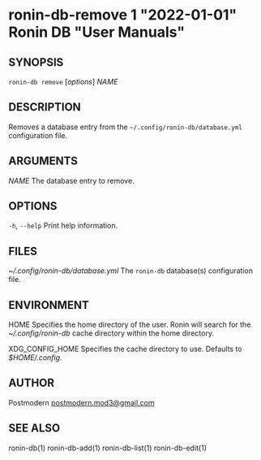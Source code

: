 # ronin-db-remove 1 "2022-01-01" Ronin DB "User Manuals"

## SYNOPSIS

`ronin-db remove` [*options*] *NAME*

## DESCRIPTION

Removes a database entry from the `~/.config/ronin-db/database.yml`
configuration file.

## ARGUMENTS

*NAME*
  The database entry to remove.

## OPTIONS

`-h`, `--help`
  Print help information.

## FILES

*~/.config/ronin-db/database.yml*
	The `ronin-db` database(s) configuration file.

## ENVIRONMENT

HOME
	Specifies the home directory of the user. Ronin will search for the
	*~/.config/ronin-db* cache directory within the home directory.

XDG_CONFIG_HOME
  Specifies the cache directory to use. Defaults to *$HOME/.config*.

## AUTHOR

Postmodern <postmodern.mod3@gmail.com>

## SEE ALSO

ronin-db(1) ronin-db-add(1) ronin-db-list(1) ronin-db-edit(1)
